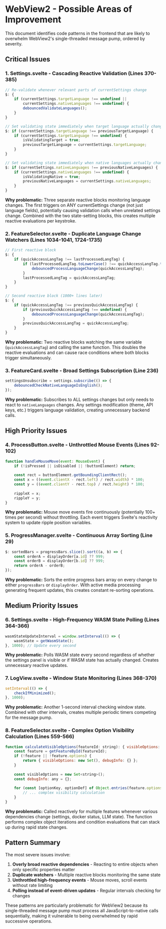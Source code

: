# WebView2 - Possible Areas of Improvement

This document identifies code patterns in the frontend that are likely to overwhelm WebView2's single-threaded message pump, ordered by severity.

## Critical Issues

### 1. Settings.svelte - Cascading Reactive Validation (Lines 370-385)
```javascript
// Re-validate whenever relevant parts of currentSettings change
$: {
    if (currentSettings.targetLanguage !== undefined ||
        currentSettings.nativeLanguages !== undefined) {
        debouncedValidateLanguages();
    }
}

// Set validating state immediately when target language actually changes
$: if (currentSettings.targetLanguage !== previousTargetLanguage) {
    if (currentSettings.targetLanguage !== undefined) {
        isValidatingTarget = true;
        previousTargetLanguage = currentSettings.targetLanguage;
    }
}

// Set validating state immediately when native languages actually change
$: if (currentSettings.nativeLanguages !== previousNativeLanguages) {
    if (currentSettings.nativeLanguages !== undefined) {
        isValidatingNative = true;
        previousNativeLanguages = currentSettings.nativeLanguages;
    }
}
```
**Why problematic:** Three separate reactive blocks monitoring language changes. The first triggers on ANY currentSettings change (not just language fields), potentially causing validation calls when unrelated settings change. Combined with the two state-setting blocks, this creates multiple reactive evaluations per keystroke.

### 2. FeatureSelector.svelte - Duplicate Language Change Watchers (Lines 1034-1041, 1724-1735)
```javascript
// First reactive block
$: {
    if (quickAccessLangTag !== lastProcessedLangTag) {
        if (lastProcessedLangTag.toLowerCase() !== quickAccessLangTag.toLowerCase()) {
            debouncedProcessLanguageChange(quickAccessLangTag);
        }
        lastProcessedLangTag = quickAccessLangTag;
    }
}

// Second reactive block (1000+ lines later)
$: {
    if (quickAccessLangTag !== previousQuickAccessLangTag) {
        if (previousQuickAccessLangTag !== undefined) {
            debouncedProcessLanguageChange(quickAccessLangTag);
        }
        previousQuickAccessLangTag = quickAccessLangTag;
    }
}
```
**Why problematic:** Two reactive blocks watching the same variable (`quickAccessLangTag`) and calling the same function. This doubles the reactive evaluations and can cause race conditions where both blocks trigger simultaneously.

### 3. FeatureCard.svelte - Broad Settings Subscription (Line 236)
```javascript
settingsUnsubscribe = settings.subscribe(() => {
    debouncedCheckNativeLanguageIsEnglish();
});
```
**Why problematic:** Subscribes to ALL settings changes but only needs to react to `nativeLanguages` changes. Any settings modification (theme, API keys, etc.) triggers language validation, creating unnecessary backend calls.

## High Priority Issues

### 4. ProcessButton.svelte - Unthrottled Mouse Events (Lines 92-102)
```javascript
function handleMouseMove(event: MouseEvent) {
    if (!isPressed || isDisabled || !buttonElement) return;
    
    const rect = buttonElement.getBoundingClientRect();
    const x = ((event.clientX - rect.left) / rect.width) * 100;
    const y = ((event.clientY - rect.top) / rect.height) * 100;
    
    rippleX = x;
    rippleY = y;
}
```
**Why problematic:** Mouse move events fire continuously (potentially 100+ times per second) without throttling. Each event triggers Svelte's reactivity system to update ripple position variables.

### 5. ProgressManager.svelte - Continuous Array Sorting (Line 29)
```javascript
$: sortedBars = progressBars.slice().sort((a, b) => {
    const orderA = displayOrder[a.id] ?? 999;
    const orderB = displayOrder[b.id] ?? 999;
    return orderA - orderB;
});
```
**Why problematic:** Sorts the entire progress bars array on every change to either `progressBars` or `displayOrder`. With active media processing generating frequent updates, this creates constant re-sorting operations.

## Medium Priority Issues

### 6. Settings.svelte - High-Frequency WASM State Polling (Lines 364-366)
```javascript
wasmStateUpdateInterval = window.setInterval(() => {
    wasmState = getWasmState();
}, 1000); // Update every second
```
**Why problematic:** Polls WASM state every second regardless of whether the settings panel is visible or if WASM state has actually changed. Creates unnecessary reactive updates.

### 7. LogView.svelte - Window State Monitoring (Lines 368-370)
```javascript
setInterval(() => {
    checkIfMinimized();
}, 1000);
```
**Why problematic:** Another 1-second interval checking window state. Combined with other intervals, creates multiple periodic timers competing for the message pump.

### 8. FeatureSelector.svelte - Complex Option Visibility Calculation (Lines 559-566)
```javascript
function calculateVisibleOptions(featureId: string): { visibleOptions: Set<string>, debugInfo: any } {
    const feature = getFeatureById(featureId);
    if (!feature || !feature.options) {
        return { visibleOptions: new Set(), debugInfo: {} };
    }
    
    const visibleOptions = new Set<string>();
    const debugInfo: any = {};
    
    for (const [optionKey, optionDef] of Object.entries(feature.options)) {
        // ... complex visibility calculation
    }
}
```
**Why problematic:** Called reactively for multiple features whenever various dependencies change (settings, docker status, LLM state). The function performs complex object iterations and condition evaluations that can stack up during rapid state changes.

## Pattern Summary

The most severe issues involve:
1. **Overly broad reactive dependencies** - Reacting to entire objects when only specific properties matter
2. **Duplicate watchers** - Multiple reactive blocks monitoring the same state
3. **Unthrottled high-frequency events** - Mouse moves, scroll events without rate limiting
4. **Polling instead of event-driven updates** - Regular intervals checking for changes

These patterns are particularly problematic for WebView2 because its single-threaded message pump must process all JavaScript-to-native calls sequentially, making it vulnerable to being overwhelmed by rapid successive operations.